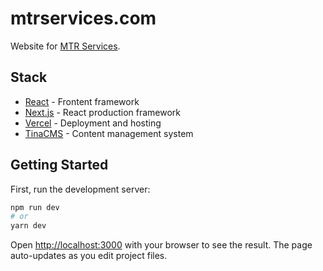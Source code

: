 # mtrservices.com
Website for [MTR Services](https://mtrservices.com/).

## Stack
* [React](https://reactjs.org/) - Frontent framework
* [Next.js](https://nextjs.org/) - React production framework
* [Vercel](https://vercel.com/) - Deployment and hosting
* [TinaCMS](https://tina.io/) - Content management system

## Getting Started

First, run the development server:

```bash
npm run dev
# or
yarn dev
```

Open [http://localhost:3000](http://localhost:3000) with your browser to see the result.  The page auto-updates as you edit project files.
